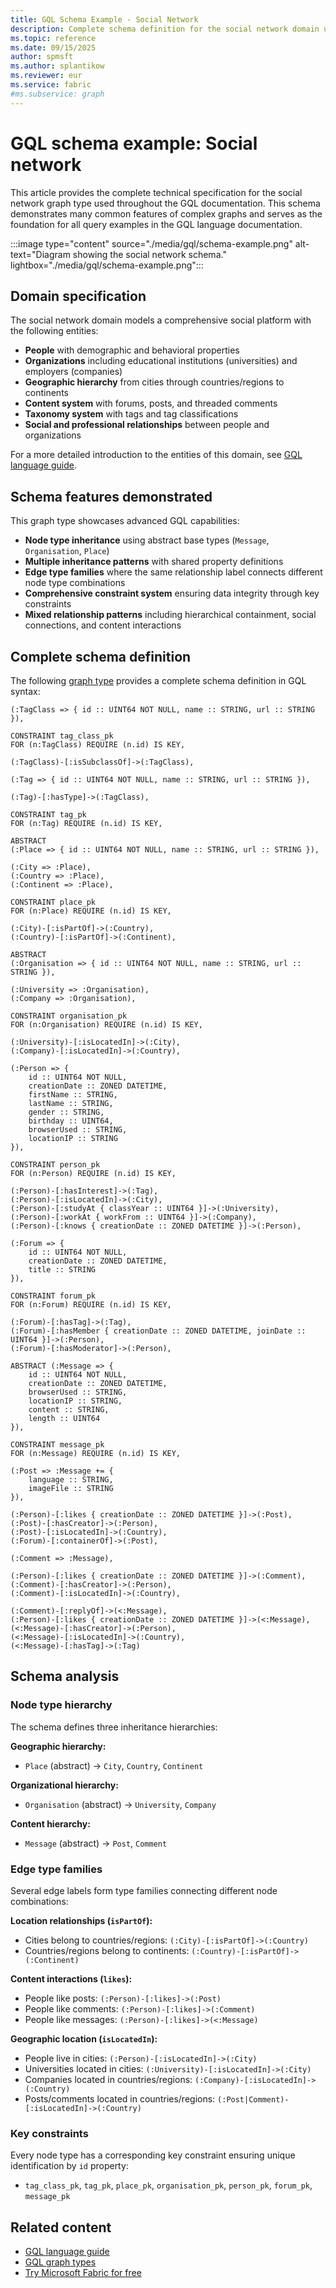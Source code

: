 ```yaml
---
title: GQL Schema Example - Social Network
description: Complete schema definition for the social network domain used throughout GQL documentation examples in graph for Microsoft Fabric.
ms.topic: reference
ms.date: 09/15/2025
author: spmsft
ms.author: splantikow
ms.reviewer: eur
ms.service: fabric
#ms.subservice: graph
---
```


# GQL schema example: Social network

This article provides the complete technical specification for the social network graph type used throughout the GQL documentation. This schema demonstrates many common features of complex graphs and serves as the foundation for all query examples in the GQL language documentation.

<!-- Image source in graphviz dot format
//// CREATE GRAPH ldbc_snb {

digraph LDBC_SNB_Schema {
    
    // Graph settings
    
    compund=true;
    rankdir=BT;
    labelloc="b";
    nodesep=1.0;
    ranksep=1.2;
    layout=dot;
    fontname="Helvetica";
    
    // Node and edge settings
    
    node [shape=record fontname="Helvetica" style=filled fontsize=11];
    edge [fontsize=10 fontname="Helvetica" fontcolor="black" color="grey"];

    
    //// (:TagClass => { id :: UINT64 NOT NULL, name :: STRING, url :: STRING }),

    TagClass [
      fillcolor=orange, 
      label=<{<b>(:TagClass)</b>|<b>id :: UINT64 NOT NULL</b><br align="left"
              />name :: STRING<br align="left"
              />url :: STRING<br align="left"/>}>];
    

    //// (:TagClass)-[:isSubclassOf]->(:TagClass),  
 
    TagClass -> TagClass [xlabel=<<b>:isSubclassOf</b>>];
 

    //// (:Tag => { id :: UINT64 NOT NULL, name :: STRING, url :: STRING }),

    Tag [
      fillcolor=yellow, 
      label=<{<b>(:Tag)</b>|<b>id :: UINT64 NOT NULL</b><br align="left"
              />name :: STRING<br align="left"
              />url :: STRING<br align="left"/>}>];


    //// (:Tag)-[:hasType]->(:TagClass),

    Tag -> TagClass [label=<<b>:hasType</b>>];


    //// ABSTRACT 
    //// (:Place => { id :: UINT64 NOT NULL, name :: STRING, url :: STRING }),

    Place [
      fillcolor=lightblue, 
      label=<{ABSTRACT<br/><b>(:Place)</b>|<b>id :: UINT64 NOT NULL</b><br align="left"
              />name :: STRING<br align="left"
              />url :: STRING<br align="left"/>}>];

    
    //// (:City => :Place),
    //// (:Country => :Place),
    //// (:Continent => :Place),

    City [fillcolor=lightblue, label=<{<b>(:City =&gt; :Place)</b>|<b>...</b>}>];
    Country [fillcolor=lightblue, label=<{<b>(:Country =&gt; :Place)</b>|<b>...</b>}>];
    Continent [fillcolor=lightblue, label=<{<b>(:Continent =&gt; :Place)</b>|<b>...</b>}>];

    City -> Place[style=dashed fontcolor=grey arrowhead=empty label=<<b>=&gt;</b>>];
    Country -> Place[style=dashed color=grey fontcolor=grey arrowhead=empty label=<<b>=&gt;</b>>];
    Continent -> Place[style=dashed color=grey fontcolor=grey arrowhead=empty label=<<b>=&gt;</b>>];

  
    ///// (:City)-[:isPartOf]->(:Country),
    ///// (:Country)-[:isPartOf]->(:Continent),

    City -> Country [label=<<b>-[:isPartOf]-&gt;</b>>];
    Country -> Continent [label=<<b>-[:isPartOf]-&gt;</b>>];


    //// ABSTRACT
    //// (:Organisation => { id :: UINT64 NOT NULL, name :: STRING, url :: STRING }),

    Organization [
      fillcolor=lightgreen, 
      label=<{ABSTRACT<br/><b>(:Organization)</b>|<b>id :: UINT64 NOT NULL</b><br align="left"
              />name :: STRING<br align="left"
              />url :: STRING<br align="left"/>}>]


    //// (:University => :Organisation),
    //// (:Company => :Organisation),

    University [fillcolor=lightgreen, label=<{<b>(:University =&gt; :Organization)</b>|<b>...</b>}>];
    Company [fillcolor=lightgreen, label=<{<b>(:Company =&gt; :Organization)</b>|<b>...</b>}>];

    University -> Organization[style=dashed fontcolor=grey arrowhead=empty label=<<b>=&gt;</b>>];
    Company -> Organization[style=dashed fontcolor=grey arrowhead=empty label=<<b>=&gt;</b>>];


    //// (:Person => {
    ////   id :: UINT64 NOT NULL,
    ////   creationDate :: ZONED DATETIME,
    ////   firstName :: STRING,
    ////   lastName :: STRING,
    ////   gender :: STRING,
    ////   birthday :: UINT64,
    ////   browserUsed :: STRING,
    ////   locationIP :: STRING
    //// }),

    Person [
      fillcolor=pink, 
      label=<{<b>(:Person)</b>|<b>id :: UINT64 NOT NULL</b><br align="left"
              />creationDate :: ZONED DATETIME<br align="left"
              />firstName :: STRING<br align="left"
              />lastName :: STRING<br align="left"
              />gender :: STRING<br align="left"
              />birthday :: UINT64<br align="left"
              />email :: LIST&lt;STRING NOT NULL&gt;<br align="left"
              />speaks :: LIST&lt;STRING NOT NULL&gt;<br align="left"
              />browserUsed :: STRING<br align="left"
              />locationIP :: STRING<br align="left"/>}>];


    //// (:Person)-[:hasInterest]->(:Tag),
    //// (:Person)-[:studyAt { classYear :: UINT64 }]->(:University),
    //// (:Person)-[:workAt { workFrom :: UINT64 }]->(:Company),
    //// (:Person)-[:knows { creationDate :: ZONED DATETIME }]->(:Person),

    Person -> Tag [label=<<b>-[:hasInterest]-&gt;</b>>];
    Person -> University [label=<<b>-[:studyAt {classYear :: UINT64}]-&gt;</b>>];
    Person -> Company [label=<<b>-[:workAt {workFrom :: UINT64}]-&gt;</b>>];
    Person -> Person [label=<<b>-[:knows {creationDate :: ZONED DATETIME}]-&gt;</b>>];


    //// (:Forum => {
    ////   id :: UINT64 NOT NULL,
    ////   creationDate :: ZONED DATETIME,
    ////   title :: STRING
    //// }),

    Forum [
      fillcolor=lightcyan, 
      label=<{<b>(:Forum)</b>|<b>id :: UINT64 NOT NULL</b><br align="left"
              />creationDate :: ZONED DATETIME<br align="left"
              />title :: STRING<br align="left"/>}>];


    //// (:Forum)-[:hasMember { creationDate :: ZONED DATETIME, joinDate :: UINT64 }]->(:Person),
    //// (:Forum)-[:hasModerator]->(:Person),

    Forum -> Person [label=<<b>-[:hasMember<br/>{creationDate :: ZONED DATETIME, joinDate :: ZONED DATETIME]-&gt;</b>>];
    Forum -> Person [label=<<b>-[:hasModerator]-&gt;</b>>];


    //// ABSTRACT 
    //// (:Message => {
    ////    id :: UINT64 NOT NULL,
    ////    creationDate :: ZONED DATETIME,
    ////    browserUsed :: STRING,
    ////    locationIP :: STRING,
    ////    content :: STRING,
    ////    length :: UINT64
    //// }),

    Message [
      fillcolor=lightyellow, 
      label=<{ABSTRACT<br/><b>(:Message)</b>|<b>id :: UINT64 NOT NULL</b><br align="left"
              />creationDate :: ZONED DATETIME<br align="left"
              />browserUser :: STRING<br align="left"
              />locationIP :: STRING<br align="left"
              />content :: STRING<br align="left"
              />length :: INT<br align="left"/>}>];


    //// (:Post => :Message += {
    ////   language :: STRING,
    ////   imageFile :: STRING
    //// }),

    Post [fillcolor=lightyellow, label=<{<b>(:Post =&gt; :Message)</b>|<b>...</b><br align="center"/><br align="left"
        />language :: STRING<br align="left"
        />imageFile :: STRING<br aligen="left"/>
    }>];

    Post -> Message[style=dashed fontcolor=grey arrowhead=empty label=<<b>=&gt;</b>>];


    ////  (:Comment => :Message)

    Comment [fillcolor=lightyellow, label=<{<b>(:Comment =&gt; :Message)</b>|<b>...</b>}>];

    Comment -> Message[style=dashed fontcolor=grey arrowhead=empty label=<<b>=&gt;</b>>];


    //// (:Forum)-[:hasTag]->(:Tag),  
    //// (<:Message)-[:hasTag]->(:Tag)
    
    Forum -> Tag [label=<<b>-[:hasTag]-&gt;</b>>];
    Message -> Tag [label=<<b>-[:hasTag]-&gt;</b>>, style="bold", ltail="cluster_messages"];

 
    ///// (:Forum)-[:containerOf]->(:Post),

    Forum -> Post [label=<<b>-[:containerOf]-&gt;</b>>];


    //// (:Comment)-[:replyOf]->(<:Message),
    Comment -> Message[label=<<b>-[:replyOf]-&gt;</b>>, lhead="cluser_messages"];


    ////  (:Person)-[:likes { creationDate :: ZONED DATETIME }]->(<:Message),
    Person -> Message [label=<<b>-[:likes<br/>{creationDate :: ZONED DATETIME}]-&gt;</b>>, style="bold", lhead="cluster_messages"];


    //// (<:Message)-[:hasCreator]->(:Person),
    Message -> Person [label=<<b>-[:hasCreator]-&gt;</b>>, style="bold", ltail="messages_cluster"];
    

    //// (:University)-[:isLocatedIn]->(:City),
    //// (:Company)-[:isLocatedIn]->(:Country),
    //// (:Person)-[:isLocatedIn]->(:City),
    //// (<:Message)-[:isLocatedIn]->(:Country),

    University -> City [label=<<b>-[:isLocatedIn]-&gt;</b>>];
    Company -> Country [label=<<b>-[:isLocatedIn]-&gt;</b>>];
    Person -> City [label=<<b>-[:isLocatedIn]-&gt;</b>>];
    Message -> Country [label=<<b>-[:isLocatedIn]-&gt;</b>>, style="bold", ltail="cluster_messages"];


    //// Subgraphs for better organization

    subgraph cluster_places {
        label=<<b>Places</b>>;
        style=filled;
        color=lightblue;
        fillcolor=aliceblue;
        Place; City; Country; Continent;
    }
    
    subgraph cluster_organizations {
        label=<<b>Organizations</b>>;
        style=filled;
        color=lightgreen;
        fillcolor=honeydew;
        Organization; University; Company;
    }
    
    subgraph cluster_messages {
        label=<<b>Messages</b>>;
        style=filled;
        color=yellow;
        fillcolor=lightyellow;
        Message; Post; Comment;
    }
    
    subgraph cluster_tags {
        label=<<b>Tags</b>>;
        style=filled;
        color=orange;
        fillcolor=papayawhip;
        TagClass; Tag;
    }
}
-->
:::image type="content" source="./media/gql/schema-example.png" alt-text="Diagram showing the social network schema." lightbox="./media/gql/schema-example.png":::

## Domain specification

The social network domain models a comprehensive social platform with the following entities:

- **People** with demographic and behavioral properties
- **Organizations** including educational institutions (universities) and employers (companies)
- **Geographic hierarchy** from cities through countries/regions to continents
- **Content system** with forums, posts, and threaded comments
- **Taxonomy system** with tags and tag classifications
- **Social and professional relationships** between people and organizations

For a more detailed introduction to the entities of this domain, see [GQL language guide](gql-language-guide.md#a-practical-example-social-network).

## Schema features demonstrated

This graph type showcases advanced GQL capabilities:

- **Node type inheritance** using abstract base types (`Message`, `Organisation`, `Place`)
- **Multiple inheritance patterns** with shared property definitions
- **Edge type families** where the same relationship label connects different node type combinations
- **Comprehensive constraint system** ensuring data integrity through key constraints
- **Mixed relationship patterns** including hierarchical containment, social connections, and content interactions

## Complete schema definition

The following [graph type](gql-graph-types.md) provides a complete schema definition in GQL syntax:

```gql
(:TagClass => { id :: UINT64 NOT NULL, name :: STRING, url :: STRING }),

CONSTRAINT tag_class_pk
FOR (n:TagClass) REQUIRE (n.id) IS KEY,

(:TagClass)-[:isSubclassOf]->(:TagClass),

(:Tag => { id :: UINT64 NOT NULL, name :: STRING, url :: STRING }),

(:Tag)-[:hasType]->(:TagClass),

CONSTRAINT tag_pk
FOR (n:Tag) REQUIRE (n.id) IS KEY,

ABSTRACT
(:Place => { id :: UINT64 NOT NULL, name :: STRING, url :: STRING }),

(:City => :Place),
(:Country => :Place),
(:Continent => :Place),

CONSTRAINT place_pk
FOR (n:Place) REQUIRE (n.id) IS KEY,

(:City)-[:isPartOf]->(:Country),
(:Country)-[:isPartOf]->(:Continent),

ABSTRACT
(:Organisation => { id :: UINT64 NOT NULL, name :: STRING, url :: STRING }),

(:University => :Organisation),
(:Company => :Organisation),

CONSTRAINT organisation_pk
FOR (n:Organisation) REQUIRE (n.id) IS KEY,

(:University)-[:isLocatedIn]->(:City),
(:Company)-[:isLocatedIn]->(:Country),

(:Person => {
    id :: UINT64 NOT NULL,
    creationDate :: ZONED DATETIME,
    firstName :: STRING,
    lastName :: STRING,
    gender :: STRING,
    birthday :: UINT64,
    browserUsed :: STRING,
    locationIP :: STRING
}),

CONSTRAINT person_pk
FOR (n:Person) REQUIRE (n.id) IS KEY,

(:Person)-[:hasInterest]->(:Tag),
(:Person)-[:isLocatedIn]->(:City),
(:Person)-[:studyAt { classYear :: UINT64 }]->(:University),
(:Person)-[:workAt { workFrom :: UINT64 }]->(:Company),
(:Person)-[:knows { creationDate :: ZONED DATETIME }]->(:Person),

(:Forum => {
    id :: UINT64 NOT NULL,
    creationDate :: ZONED DATETIME,
    title :: STRING
}),

CONSTRAINT forum_pk
FOR (n:Forum) REQUIRE (n.id) IS KEY,

(:Forum)-[:hasTag]->(:Tag),
(:Forum)-[:hasMember { creationDate :: ZONED DATETIME, joinDate :: UINT64 }]->(:Person),
(:Forum)-[:hasModerator]->(:Person),

ABSTRACT (:Message => {
    id :: UINT64 NOT NULL,
    creationDate :: ZONED DATETIME,
    browserUsed :: STRING,
    locationIP :: STRING,
    content :: STRING,
    length :: UINT64
}),

CONSTRAINT message_pk
FOR (n:Message) REQUIRE (n.id) IS KEY,

(:Post => :Message += {
    language :: STRING,
    imageFile :: STRING
}),

(:Person)-[:likes { creationDate :: ZONED DATETIME }]->(:Post),
(:Post)-[:hasCreator]->(:Person),
(:Post)-[:isLocatedIn]->(:Country),
(:Forum)-[:containerOf]->(:Post),

(:Comment => :Message),

(:Person)-[:likes { creationDate :: ZONED DATETIME }]->(:Comment),
(:Comment)-[:hasCreator]->(:Person),
(:Comment)-[:isLocatedIn]->(:Country),

(:Comment)-[:replyOf]->(<:Message),
(:Person)-[:likes { creationDate :: ZONED DATETIME }]->(<:Message),
(<:Message)-[:hasCreator]->(:Person),
(<:Message)-[:isLocatedIn]->(:Country),
(<:Message)-[:hasTag]->(:Tag)
```

## Schema analysis

### Node type hierarchy

The schema defines three inheritance hierarchies:

**Geographic hierarchy:**
- `Place` (abstract) → `City`, `Country`, `Continent`

**Organizational hierarchy:**
- `Organisation` (abstract) → `University`, `Company`

**Content hierarchy:**
- `Message` (abstract) → `Post`, `Comment`

### Edge type families

Several edge labels form type families connecting different node combinations:

**Location relationships (`isPartOf`):**
- Cities belong to countries/regions: `(:City)-[:isPartOf]->(:Country)`
- Countries/regions belong to continents: `(:Country)-[:isPartOf]->(:Continent)`

**Content interactions (`likes`):**
- People like posts: `(:Person)-[:likes]->(:Post)`
- People like comments: `(:Person)-[:likes]->(:Comment)`
- People like messages: `(:Person)-[:likes]->(<:Message)`

**Geographic location (`isLocatedIn`):**
- People live in cities: `(:Person)-[:isLocatedIn]->(:City)`
- Universities located in cities: `(:University)-[:isLocatedIn]->(:City)`
- Companies located in countries/regions: `(:Company)-[:isLocatedIn]->(:Country)`
- Posts/comments located in countries/regions: `(:Post|Comment)-[:isLocatedIn]->(:Country)`

### Key constraints

Every node type has a corresponding key constraint ensuring unique identification by `id` property:
- `tag_class_pk`, `tag_pk`, `place_pk`, `organisation_pk`, `person_pk`, `forum_pk`, `message_pk`

## Related content

- [GQL language guide](gql-language-guide.md)
- [GQL graph types](gql-graph-types.md)
- [Try Microsoft Fabric for free](/fabric/fundamentals/fabric-trial)
